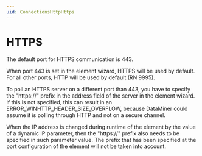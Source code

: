 ```yaml
---
uid: ConnectionsHttpHttps
---
```


# HTTPS

The default port for HTTPS communication is 443.

When port 443 is set in the element wizard, HTTPS will be used by default. For all other ports, HTTP will be used by default (RN 9995).

To poll an HTTPS server on a different port than 443, you have to specify the "https://" prefix in the address field of the server in the element wizard. If this is not specified, this can result in an ERROR_WINHTTP_HEADER_SIZE_OVERFLOW, because DataMiner could assume it is polling through HTTP and not on a secure channel.

When the IP address is changed during runtime of the element by the value of a dynamic IP parameter, then the "https://" prefix also needs to be specified in such parameter value. The prefix that has been specified at the port configuration of the element will not be taken into account.
